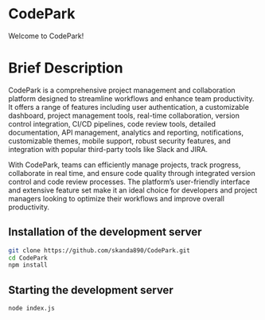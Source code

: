 # CodePark

Welcome to CodePark!

# Brief Description

CodePark is a comprehensive project management and collaboration platform designed to streamline workflows and enhance team productivity. It offers a range of features including user authentication, a customizable dashboard, project management tools, real-time collaboration, version control integration, CI/CD pipelines, code review tools, detailed documentation, API management, analytics and reporting, notifications, customizable themes, mobile support, robust security features, and integration with popular third-party tools like Slack and JIRA.

With CodePark, teams can efficiently manage projects, track progress, collaborate in real time, and ensure code quality through integrated version control and code review processes. The platform’s user-friendly interface and extensive feature set make it an ideal choice for developers and project managers looking to optimize their workflows and improve overall productivity.

## Installation of the development server

```bash
git clone https://github.com/skanda890/CodePark.git
cd CodePark
npm install
```
## Starting the development server
 
```bash
node index.js
```
